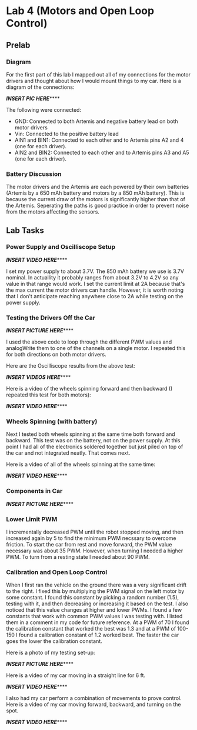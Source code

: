 # Lab 4 (Motors and Open Loop Control)

## Prelab

### Diagram

For the first part of this lab I mapped out all of my connections for the motor drivers and thought about how I would mount things to my car. Here is a diagram of the connections: 

*******INSERT PIC HERE***********

The following were connected: 

- GND: Connected to both Artemis and negative battery lead on both motor drivers
- Vin: Connected to the positive battery lead
- AIN1 and BIN1: Connected to each other and to Artemis pins A2 and 4 (one for each driver).
- AIN2 and BIN2: Connected to each other and to Artemis pins A3 and A5 (one for each driver).

### Battery Discussion

The motor drivers and the Artemis are each powered by their own batteries (Artemis by a 650 mAh battery and motors by a 850 mAh battery). This is because the current draw of the motors is significantly higher than that of the Artemis. Seperating the paths is good practice in order to prevent noise from the motors affecting the sensors. 

## Lab Tasks

### Power Supply and Oscilliscope Setup

*******INSERT VIDEO HERE***********

I set my power supply to about 3.7V. The 850 mAh battery we use is 3.7V nominal. In actuallity it probably ranges from about 3.2V to 4.2V so any value in that range would work. I set the current limit at 2A because that's the max current the motor drivers can handle. However, it is worth noting that I don't anticipate reaching anywhere close to 2A while testing on the power supply.

### Testing the Drivers Off the Car

*******INSERT PICTURE HERE***********

I used the above code to loop through the different PWM values and analogWrite them to one of the channels on a single motor. I repeated this for both directions on both motor drivers. 

Here are the Oscilliscope results from the above test: 

*******INSERT VIDEOS HERE***********

Here is a video of the wheels spinning forward and then backward (I repeated this test for both motors):

*******INSERT VIDEO HERE***********

### Wheels Spinning (with battery)

Next I tested both wheels spinning at the same time both forward and backward. This test was on the battery, not on the power supply. At this point I had all of the electronics soldered together but just piled on top of the car and not integrated neatly. That comes next. 

Here is a video of all of the wheels spinning at the same time:

*******INSERT VIDEO HERE***********

### Components in Car

*******INSERT PICTURE HERE***********

### Lower Limit PWM

I incrementally decreased PWM until the robot stopped moving, and then increased again by 5 to find the minimum PWM necssary to overcome friction. To start the car from rest and move forward, the PWM value necessary was about 35 PWM. However, when turning I needed a higher PWM. To turn from a resting state I needed about 90 PWM. 

### Calibration and Open Loop Control

When I first ran the vehicle on the ground there was a very significant drift to the right. I fixed this by multiplying the PWM signal on the left motor by some constant. I found this constant by picking a random number (1.5), testing with it, and then decreasing or increasing it based on the test. I also noticed that this value changes at higher and lower PWMs. I found a few constants that work with common PWM values I was testing with. I listed them in a comment in my code for future reference. At a PWM of 70 I found the calibration constant that worked the best was 1.3 and at a PWM of 100-150 I found a calibration constant of 1.2 worked best. The faster the car goes the lower the calibration constant.

Here is a photo of my testing set-up:

*******INSERT PICTURE HERE***********

Here is a video of my car moving in a straight line for 6 ft.

*******INSERT VIDEO HERE***********

I also had my car perform a combination of movements to prove control. Here is a video of my car moving forward, backward, and turning on the spot. 

*******INSERT VIDEO HERE***********